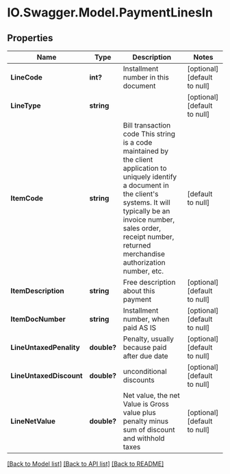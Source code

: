 # IO.Swagger.Model.PaymentLinesIn
## Properties

Name | Type | Description | Notes
------------ | ------------- | ------------- | -------------
**LineCode** | **int?** | Installment number in this document | [optional] [default to null]
**LineType** | **string** |  | [optional] [default to null]
**ItemCode** | **string** | Bill transaction code This string is a code maintained by the client application to uniquely identify a document in the client&#39;s systems. It will typically be an invoice number, sales order, receipt number, returned merchandise authorization number, etc. | [default to null]
**ItemDescription** | **string** | Free description about this payment | [optional] [default to null]
**ItemDocNumber** | **string** | Installment number, when paid AS IS | [optional] [default to null]
**LineUntaxedPenality** | **double?** | Penalty, usually because paid after due date | [optional] [default to null]
**LineUntaxedDiscount** | **double?** | unconditional discounts | [optional] [default to null]
**LineNetValue** | **double?** | Net value, the net Value is Gross value plus penalty minus sum of discount and withhold taxes | [optional] [default to null]

[[Back to Model list]](../README.md#documentation-for-models) [[Back to API list]](../README.md#documentation-for-api-endpoints) [[Back to README]](../README.md)

